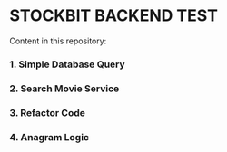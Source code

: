 # STOCKBIT BACKEND TEST
Content in this repository:
### 1. Simple Database Query
### 2. Search Movie Service
### 3. Refactor Code
### 4. Anagram Logic